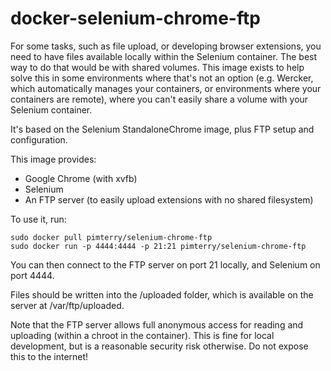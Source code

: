 # docker-selenium-chrome-ftp

For some tasks, such as file upload, or developing browser extensions, you need to have files available 
locally within the Selenium container. The best way to do that would be with shared volumes. This image 
exists to help solve this in some environments where that's not an option (e.g. Wercker, which automatically 
manages your containers, or environments where your containers are remote), where you can't easily share a volume
with your Selenium container.

It's based on the Selenium StandaloneChrome image, plus FTP setup and configuration.

This image provides:
* Google Chrome (with xvfb)
* Selenium
* An FTP server (to easily upload extensions with no shared filesystem)

To use it, run:

```
sudo docker pull pimterry/selenium-chrome-ftp
sudo docker run -p 4444:4444 -p 21:21 pimterry/selenium-chrome-ftp
```

You can then connect to the FTP server on port 21 locally, and Selenium on port 4444.

Files should be written into the /uploaded folder, which is available on the server at /var/ftp/uploaded.

Note that the FTP server allows full anonymous access for reading and uploading (within a chroot in the
container). This is fine for local development, but is a reasonable security risk otherwise. Do not expose
this to the internet!
